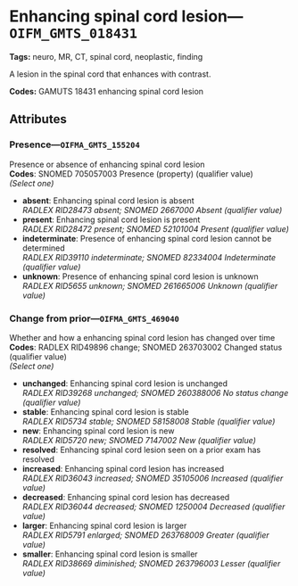 # Enhancing spinal cord lesion—`OIFM_GMTS_018431`

**Tags:** neuro, MR, CT, spinal cord, neoplastic, finding

A lesion in the spinal cord that enhances with contrast.

**Codes:** GAMUTS 18431 enhancing spinal cord lesion

## Attributes

### Presence—`OIFMA_GMTS_155204`

Presence or absence of enhancing spinal cord lesion  
**Codes**: SNOMED 705057003 Presence (property) (qualifier value)  
*(Select one)*

- **absent**: Enhancing spinal cord lesion is absent  
_RADLEX RID28473 absent; SNOMED 2667000 Absent (qualifier value)_
- **present**: Enhancing spinal cord lesion is present  
_RADLEX RID28472 present; SNOMED 52101004 Present (qualifier value)_
- **indeterminate**: Presence of enhancing spinal cord lesion cannot be determined  
_RADLEX RID39110 indeterminate; SNOMED 82334004 Indeterminate (qualifier value)_
- **unknown**: Presence of enhancing spinal cord lesion is unknown  
_RADLEX RID5655 unknown; SNOMED 261665006 Unknown (qualifier value)_

### Change from prior—`OIFMA_GMTS_469040`

Whether and how a enhancing spinal cord lesion has changed over time  
**Codes**: RADLEX RID49896 change; SNOMED 263703002 Changed status (qualifier value)  
*(Select one)*

- **unchanged**: Enhancing spinal cord lesion is unchanged  
_RADLEX RID39268 unchanged; SNOMED 260388006 No status change (qualifier value)_
- **stable**: Enhancing spinal cord lesion is stable  
_RADLEX RID5734 stable; SNOMED 58158008 Stable (qualifier value)_
- **new**: Enhancing spinal cord lesion is new  
_RADLEX RID5720 new; SNOMED 7147002 New (qualifier value)_
- **resolved**: Enhancing spinal cord lesion seen on a prior exam has resolved  
- **increased**: Enhancing spinal cord lesion has increased  
_RADLEX RID36043 increased; SNOMED 35105006 Increased (qualifier value)_
- **decreased**: Enhancing spinal cord lesion has decreased  
_RADLEX RID36044 decreased; SNOMED 1250004 Decreased (qualifier value)_
- **larger**: Enhancing spinal cord lesion is larger  
_RADLEX RID5791 enlarged; SNOMED 263768009 Greater (qualifier value)_
- **smaller**: Enhancing spinal cord lesion is smaller  
_RADLEX RID38669 diminished; SNOMED 263796003 Lesser (qualifier value)_